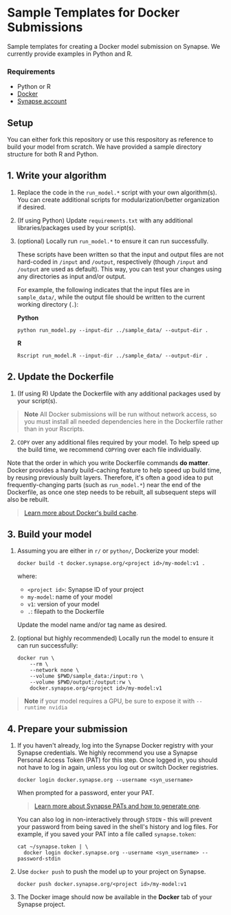 # Sample Templates for Docker Submissions
Sample templates for creating a Docker model submission on Synapse. We currently
provide examples in Python and R.

### Requirements
* Python or R
* [Docker](https://docs.docker.com/get-docker/)
* [Synapse account](https://www.synapse.org/#)

## Setup

You can either fork this repository or use this respository as reference to
build your model from scratch.  We have provided a sample directory structure
for both R and Python.


## 1. Write your algorithm

1. Replace the code in the `run_model.*` script with your own algorithm(s).
    You can create additional scripts for modularization/better organization
    if desired.

2. (If using Python) Update `requirements.txt` with any additional
    libraries/packages used by your script(s).

3. (optional) Locally run `run_model.*` to ensure it can run successfully.

    These scripts have been written so that the input and output files are not
    hard-coded in `/input` and `/output`, respectively (though `/input` and
    `/output` are used as default).  This way, you can test your changes using
    any directories as input and/or output.

    For example, the following indicates that the input files are in `sample_data/`,
    while the output file should be written to the current working directory (`.`):

    **Python**
    ```
    python run_model.py --input-dir ../sample_data/ --output-dir .
    ```

    **R**
    ```
    Rscript run_model.R --input-dir ../sample_data/ --output-dir .
    ```

## 2. Update the Dockerfile

1. (If using R) Update the Dockerfile with any additional packages used by your
    script(s).

> **Note** All Docker submissions will be run without network access, so you
> must install all needed dependencies here in the Dockerfile rather than in
> your Rscripts.

2. `COPY` over any additional files required by your model. To help speed up
    the build time, we recommend `COPY`ing over each file individually.

Note that the order in which you write Dockerfile commands **do matter**. Docker
provides a handy build-caching feature to help speed up build time, by reusing
previously built layers.  Therefore, it's often a good idea to put frequently-changing
parts (such as `run_model.*`) near the end of the Dockerfile, as once one step
needs to be rebuilt, all subsequent steps will also be rebuilt.

> [Learn more about Docker's build cache].

## 3. Build your model

1. Assuming you are either in `r/` or `python/`, Dockerize your model:

    ```
    docker build -t docker.synapse.org/<project id>/my-model:v1 .
    ```

    where:

    * `<project id>`: Synapse ID of your project
    * `my-model`: name of your model
    * `v1`: version of your model
    * `.`: filepath to the Dockerfile

    Update the model name and/or tag name as desired.

3. (optional but highly recommended) Locally run the model to ensure it can run
    successfully:

    ```
    docker run \
        --rm \
        --network none \
        --volume $PWD/sample_data:/input:ro \
        --volume $PWD/output:/output:rw \
        docker.synapse.org/<project id>/my-model:v1
    ```

> **Note** if your model requires a GPU, be sure to expose it with `--runtime nvidia`

## 4. Prepare your submission

1. If you haven't already, log into the Synapse Docker registry with your
    Synapse credentials. We highly recommend you use a Synapse Personal Access
    Token (PAT) for this step. Once logged in, you should not have to log in
    again, unless you log out or switch Docker registries.

    ```
    docker login docker.synapse.org --username <syn_username>
    ```

    When prompted for a password, enter your PAT.

    > [Learn more about Synapse PATs and how to generate one].

    You can also log in non-interactively through `STDIN` - this will prevent
    your password from being saved in the shell's history and log files. For
    example, if you saved your PAT into a file called `synapse.token`:

    ```
    cat ~/synapse.token | \
      docker login docker.synapse.org --username <syn_username> --password-stdin
    ```

2. Use `docker push` to push the model up to your project on Synapse.

    ```
    docker push docker.synapse.org/<project id>/my-model:v1
    ```

3. The Docker image should now be available in the **Docker** tab of your
    Synapse project.


[Docker]: https://docs.docker.com/get-docker/
[Synapse account]: https://www.synapse.org/#
[Learn more about Docker's build cache]: https://docs.docker.com/build/cache/
[Learn more about Synapse PATs and how to generate one]: https://help.synapse.org/docs/Managing-Your-Account.2055405596.html#ManagingYourAccount-PersonalAccessTokens